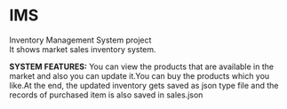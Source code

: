 # IMS
Inventory Management System project<br>
It shows market sales inventory system.
<p><b>SYSTEM FEATURES:</b> You can view the products that are available in the market and also you can update it.You can buy the products which you like.At the end, the updated inventory gets saved as json type file and the records of purchased item is also saved in sales.json</p>
